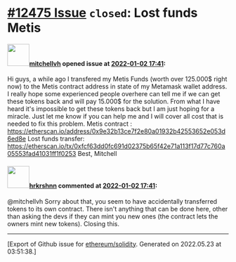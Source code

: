 # [\#12475 Issue](https://github.com/ethereum/solidity/issues/12475) `closed`: Lost funds Metis 

#### <img src="https://avatars.githubusercontent.com/u/96907356?v=4" width="50">[mitchellvh](https://github.com/mitchellvh) opened issue at [2022-01-02 17:41](https://github.com/ethereum/solidity/issues/12475):

Hi guys, a while ago I transfered my Metis Funds (worth over 125.000$ right now) to the Metis contract address in state of my Metamask wallet address.
I really hope some experienced people overhere can tell me if we can get these tokens back and will pay 15.000$ for the solution.
From what I have heard it's impossible to get these tokens back but I am just hoping for a miracle. Just let me know if you can help me and I will cover all cost
that is needed to fix this problem. 
Metis contract : https://etherscan.io/address/0x9e32b13ce7f2e80a01932b42553652e053d6ed8e
Lost funds transfer: https://etherscan.io/tx/0xfcf63dd0fc691d02375b65f42e71a113f17d77c760a05553fad41031ff1f0253
Best, Mitchell 

#### <img src="https://avatars.githubusercontent.com/u/13174375?u=52d702cb6bec53b561afa293cf9cd53ef7a63924&v=4" width="50">[hrkrshnn](https://github.com/hrkrshnn) commented at [2022-01-02 17:41](https://github.com/ethereum/solidity/issues/12475#issuecomment-1003752480):

@mitchellvh Sorry about that, you seem to have accidentally transferred tokens to its own contract. There isn't anything that can be done here, other than asking the devs if they can mint you new ones (the contract lets the owners mint new tokens). Closing this.


-------------------------------------------------------------------------------



[Export of Github issue for [ethereum/solidity](https://github.com/ethereum/solidity). Generated on 2022.05.23 at 03:51:38.]
